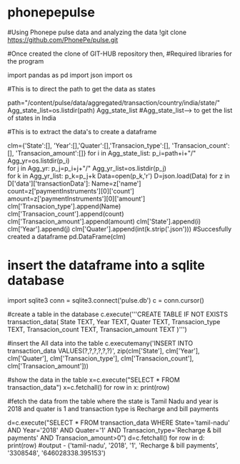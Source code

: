 # phonepepulse
#Using Phonepe pulse data and analyzing the data
!git clone https://github.com/PhonePe/pulse.git

#Once created the clone of GIT-HUB repository then,
#Required libraries for the program

import pandas as pd
import json
import os

#This is to direct the path to get the data as states

path="/content/pulse/data/aggregated/transaction/country/india/state/"
Agg_state_list=os.listdir(path)
Agg_state_list
#Agg_state_list--> to get the list of states in India


#This is to extract the data's to create a dataframe

clm={'State':[], 'Year':[],'Quater':[],'Transacion_type':[], 'Transacion_count':[], 'Transacion_amount':[]}
for i in Agg_state_list:
    p_i=path+i+"/"
    Agg_yr=os.listdir(p_i)    
    for j in Agg_yr:
        p_j=p_i+j+"/"
        Agg_yr_list=os.listdir(p_j)        
        for k in Agg_yr_list:
            p_k=p_j+k
            Data=open(p_k,'r')
            D=json.load(Data)
            for z in D['data']['transactionData']:
              Name=z['name']
              count=z['paymentInstruments'][0]['count']
              amount=z['paymentInstruments'][0]['amount']
              clm['Transacion_type'].append(Name)
              clm['Transacion_count'].append(count)
              clm['Transacion_amount'].append(amount)
              clm['State'].append(i)
              clm['Year'].append(j)
              clm['Quater'].append(int(k.strip('.json')))
#Succesfully created a dataframe
pd.DataFrame(clm)


# insert the dataframe into a sqlite database

import sqlite3
conn = sqlite3.connect('pulse.db')
c = conn.cursor()

#create a table in the database
c.execute('''CREATE TABLE IF NOT EXISTS transaction_data(
            State TEXT,
            Year TEXT,
            Quater TEXT,
            Transacion_type TEXT,
            Transacion_count TEXT,
            Transacion_amount TEXT
            )''')
            
#insert the All data into the table
c.executemany('INSERT INTO transaction_data VALUES(?,?,?,?,?,?)', zip(clm['State'], clm['Year'], clm['Quater'], clm['Transacion_type'], clm['Transacion_count'], clm['Transacion_amount']))


#show the data in the table
x=c.execute("SELECT * FROM transaction_data")
x=c.fetchall()
for row in x:
    print(row)
    
#fetch the data from the table where the state is Tamil Nadu and year is 2018 and quater is 1 and transaction type is Recharge and bill payments

d=c.execute("SELECT * FROM transaction_data WHERE State='tamil-nadu' AND Year='2018' AND Quater='1' AND Transacion_type='Recharge & bill payments' AND Transacion_amount>0")
d=c.fetchall()
for row in d:
  print(row)
#output - ('tamil-nadu', '2018', '1', 'Recharge & bill payments', '3308548', '646028338.395153')
